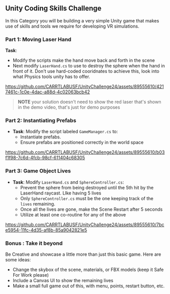 ## Unity Coding Skills Challenge
In this Category you will be building a very simple Unity game that makes use of skills and tools we require for developing VR simulations.

### Part 1: Moving Laser Hand

**Task**:
- Modify the scripts make the hand move back and forth in the scene
- Next modify `LaserHand.cs` to use to destroy the sphere when the hand in front of it. Don't use hard-coded cooridnates to achieve this, look into what Physics tools unity has to offer.


https://github.com/CARRTLABUSF/UnityChallenge24/assets/89555610/4217461c-1c0e-4dac-a88d-4c02063bcb42

>**NOTE** your solution doesn't need to show the red laser that's shown in the demo video, that's just for demo purposes

### Part 2: Instantiating Prefabs

- **Task**: Modify the script labeled `GameManager.cs` to:
  - Instantiate prefabs.
  - Ensure prefabs are positioned correctly in the world space

https://github.com/CARRTLABUSF/UnityChallenge24/assets/89555610/b03f1f98-7c6d-4fcb-98cf-611404c68305

### Part 3: Game Object Lives

- **Task**: Modify `LaserHand.cs` and `SphereController.cs`:
  - Prevent the sphere from being destroyed until the 5th hit by the LaserHand raycast. LIke having 5 lives
  - Only `SphereController.cs` must be the one keeping track of the `lives` remaining.
  - Once all the lives are gone, make the Scene Restart after 5 seconds
  - Utilize at least one co-routine for any of the above

https://github.com/CARRTLABUSF/UnityChallenge24/assets/89555610/7bce5954-11fc-4d35-af8b-85a9042821e5

### Bonus : Take it beyond

Be Creative and showcase a little more than just this basic game. Here are some ideas:

- Change the skybox of the scene, materials, or FBX models (keep it Safe For Work please)
- Include a Canvas UI to show the remaining lives
- Make a small full game out of this, with menu, points, restart button, etc.
